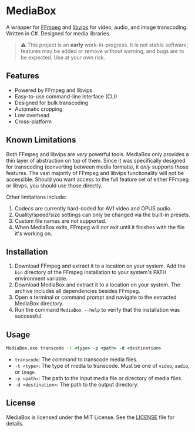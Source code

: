# MediaBox

A wrapper for [FFmpeg](https://ffmpeg.org) and [libvips](https://www.libvips.org) for video, audio, and image transcoding. Written in C#. Designed for media libraries.

> ⚠️ This project is an **early** work-in-progress. It is not stable software; features may be added or remove without warning, and bugs are to be expected. Use at your own risk.

## Features

- Powered by FFmpeg and libvips
- Easy-to-use command-line interface (CLI)
- Designed for bulk transcoding
- Automatic cropping
- Low overhead
- Cross-platform

## Known Limitations

Both FFmpeg and libvips are *very* powerful tools. MediaBox only provides a thin layer of abstraction on top of them. Since it was specifically designed for transcoding (converting between media formats), it *only* supports those features. The vast majority of FFmpeg and libvips functionality will not be accessible. Should you want access to the full feature set of either FFmpeg or libvps, you should use those directly.

Other limitations include:

1. Codecs are currently hard-coded for AV1 video and OPUS audio.
2. Quality/speed/size settings can only be changed via the built-in presets.
3. Custom file names are not supported.
4. When MediaBox exits, FFmpeg will *not* exit until it finishes with the file it's working on.

## Installation

1. Download FFmpeg and extract it to a location on your system. Add the `bin` directory of the FFmpeg installation to your system's PATH environment variable.
2. Download MediaBox and extract it to a location on your system. The archive includes all dependencies besides FFmpeg.
3. Open a terminal or command prompt and navigate to the extracted MediaBox directory.
4. Run the command `MediaBox --help` to verify that the installation was successful.

## Usage

```cmd
MediaBox.exe transcode -t <type> -p <path> -d <destination>
```

- `transcode`: The command to transcode media files.
- `-t <type>`: The type of media to transcode. Must be one of `video`, `audio`, or `image`.
- `-p <path>`: The path to the input media file or directory of media files.
- `-d <destination>`: The path to the output directory.

## License

MediaBox is licensed under the MIT License. See the [LICENSE](LICENSE) file for details.
